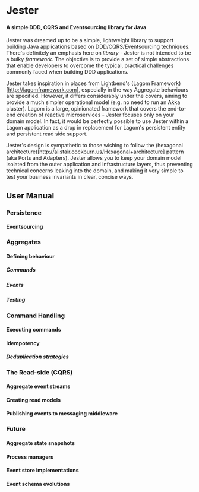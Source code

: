 # Jester
#### A simple DDD, CQRS and Eventsourcing library for Java

Jester was dreamed up to be a simple, lightweight library to support building Java applications based on DDD/CQRS/Eventsourcing techniques. There's definitely an emphasis here on _library_ - Jester is not intended to be a bulky _framework_. The objective is to provide a set of simple abstractions that enable developers to overcome the typical, practical challenges commonly faced when building DDD applications.

Jester takes inspiration in places from Lightbend's (Lagom Framework)[http://lagomframework.com], especially in the way Aggregate behaviours are specified. However, it differs considerably under the covers, aiming to provide a much simpler operational model (e.g. no need to run an Akka cluster). Lagom is a large, opinionated framework that covers the end-to-end creation of reactive microservices - Jester focuses only on your domain model. In fact, it would be perfectly possible to use Jester within a Lagom application as a drop in replacement for Lagom's persistent entity and persistent read side support.

Jester's design is sympathetic to those wishing to follow the (hexagonal architecture)[http://alistair.cockburn.us/Hexagonal+architecture] pattern (aka Ports and Adapters). Jester allows you to keep your domain model isolated from the outer application and infrastructure layers, thus preventing technical concerns leaking into the domain, and making it very simple to test your business invariants in clear, concise ways.

## User Manual

### Persistence

#### Eventsourcing

### Aggregates

#### Defining behaviour

##### Commands

##### Events

##### Testing

### Command Handling

#### Executing commands

#### Idempotency

##### Deduplication strategies

### The Read-side (CQRS)

#### Aggregate event streams

#### Creating read models

#### Publishing events to messaging middleware

### Future

#### Aggregate state snapshots

#### Process managers

#### Event store implementations

#### Event schema evolutions


